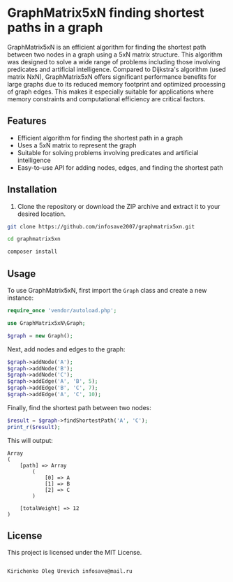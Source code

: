 # GraphMatrix5xN finding shortest paths in a graph

GraphMatrix5xN is an efficient algorithm for finding the shortest path between two nodes in a graph using a 5xN matrix structure. This algorithm was designed to solve a wide range of problems including those involving predicates and artificial intelligence. Compared to Dijkstra's algorithm (used matrix NxN), GraphMatrix5xN offers significant performance benefits for large graphs due to its reduced memory footprint and optimized processing of graph edges. This makes it especially suitable for applications where memory constraints and computational efficiency are critical factors.

## Features

- Efficient algorithm for finding the shortest path in a graph
- Uses a 5xN matrix to represent the graph
- Suitable for solving problems involving predicates and artificial intelligence
- Easy-to-use API for adding nodes, edges, and finding the shortest path

## Installation

1. Clone the repository or download the ZIP archive and extract it to your desired location.

```bash
git clone https://github.com/infosave2007/graphmatrix5xn.git

cd graphmatrix5xn

composer install
```


## Usage

To use GraphMatrix5xN, first import the `Graph` class and create a new instance:

```php
require_once 'vendor/autoload.php';

use GraphMatrix5xN\Graph;

$graph = new Graph();
```

Next, add nodes and edges to the graph:

```php
$graph->addNode('A');
$graph->addNode('B');
$graph->addNode('C');
$graph->addEdge('A', 'B', 5);
$graph->addEdge('B', 'C', 7);
$graph->addEdge('A', 'C', 10);
```

Finally, find the shortest path between two nodes:

```php
$result = $graph->findShortestPath('A', 'C');
print_r($result);
```

This will output:

```
Array
(
    [path] => Array
        (
            [0] => A
            [1] => B
            [2] => C
        )

    [totalWeight] => 12
)
```

## License

This project is licensed under the MIT License.
```

Kirichenko Oleg Urevich infosave@mail.ru
